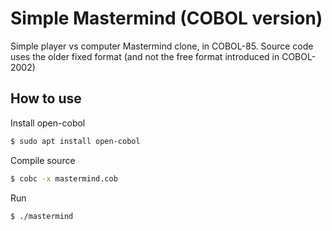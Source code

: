 # Simple Mastermind (COBOL version)
Simple player vs computer Mastermind clone, in COBOL-85.
Source code uses the older fixed format (and not the free format introduced in COBOL-2002)

## How to use
Install open-cobol
```bash
$ sudo apt install open-cobol
```
Compile source
```bash
$ cobc -x mastermind.cob
```
Run
```bash
$ ./mastermind
```